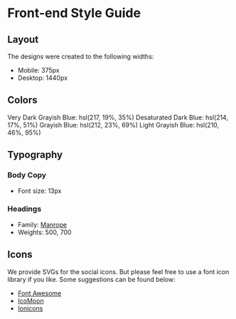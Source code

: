 # Front-end Style Guide

## Layout

The designs were created to the following widths:

- Mobile: 375px
- Desktop: 1440px

## Colors

 Very Dark Grayish Blue: hsl(217, 19%, 35%)
 Desaturated Dark Blue: hsl(214, 17%, 51%)
 Grayish Blue: hsl(212, 23%, 69%)
 Light Grayish Blue: hsl(210, 46%, 95%)

## Typography

### Body Copy

- Font size: 13px

### Headings

- Family: [Manrope](https://fonts.google.com/specimen/Manrope)
- Weights: 500, 700

## Icons

We provide SVGs for the social icons. But please feel free to use a font icon library if you like. Some suggestions can be found below:

- [Font Awesome](https://fontawesome.com)
- [IcoMoon](https://icomoon.io)
- [Ionicons](https://ionicons.com)